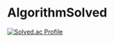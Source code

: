 # AlgorithmSolved

[![Solved.ac Profile](http://mazassumnida.wtf/api/generate_badge?boj=dmlgus1922)](https://solved.ac/dmlgus1922)
